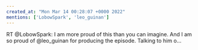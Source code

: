 ```yaml
---
created_at: "Mon Mar 14 00:28:07 +0000 2022"
mentions: ['LobowSpark', 'leo_guinan']
---
```


RT @LobowSpark: I am more proud of this than you can imagine. And I am so proud of @leo_guinan for producing the episode.  Talking to him o…